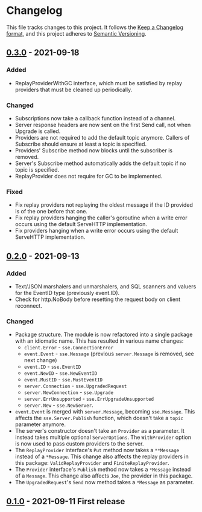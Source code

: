 # Changelog

This file tracks changes to this project. It follows the [Keep a Changelog format](https://keepachangelog.com/en/1.0.0/), and this project adheres to [Semantic Versioning](https://semver.org/spec/v2.0.0.html).

## [0.3.0] - 2021-09-18

### Added

- ReplayProviderWithGC interface, which must be satisfied by replay providers that must be cleaned up periodically.

### Changed

- Subscriptions now take a callback function instead of a channel.
- Server response headers are now sent on the first Send call, not when Upgrade is called.
- Providers are not required to add the default topic anymore. Callers of Subscribe should ensure at least a topic is specified.
- Providers' Subscribe method now blocks until the subscriber is removed.
- Server's Subscribe method automatically adds the default topic if no topic is specified.
- ReplayProvider does not require for GC to be implemented.

### Fixed

- Fix replay providers not replaying the oldest message if the ID provided is of the one before that one.
- Fix replay providers hanging the caller's goroutine when a write error occurs using the default ServeHTTP implementation.
- Fix providers hanging when a write error occurs using the default ServeHTTP implementation.

## [0.2.0] - 2021-09-13

### Added

- Text/JSON marshalers and unmarshalers, and SQL scanners and valuers for the EventID type (previously event.ID).
- Check for http.NoBody before resetting the request body on client reconnect.

### Changed

- Package structure. The module is now refactored into a single package with an idiomatic name. This has resulted in various name changes:
  - `client.Error` - `sse.ConnectionError`
  - `event.Event` - `sse.Message` (previous `server.Message` is removed, see next change)
  - `event.ID` - `sse.EventID`
  - `event.NewID` - `sse.NewEventID`
  - `event.MustID` - `sse.MustEventID`
  - `server.Connection` - `sse.UpgradedRequest`
  - `server.NewConnection` - `sse.Upgrade`
  - `server.ErrUnsupported` - `sse.ErrUpgradeUnsupported`
  - `server.New` - `sse.NewServer`.
- `event.Event` is merged with `server.Message`, becoming `sse.Message`. This affects the `sse.Server.Publish` function, which doesn't take a `topic` parameter anymore.
- The server's constructor doesn't take an `Provider` as a parameter. It instead takes multiple optional `ServerOptions`. The `WithProvider` option is now used to pass custom providers to the server.
- The `ReplayProvider` interface's `Put` method now takes a `**Message` instead of a `*Message`. This change also affects the replay providers in this package: `ValidReplayProvider` and `FiniteReplayProvider`.
- The `Provider` interface's `Publish` method now takes a `*Message` instead of a `Message`. This change also affects `Joe`, the provider in this package.
- The `UpgradedRequest`'s `Send` now method takes a `*Message` as parameter.

## [0.1.0] - 2021-09-11 First release

[0.3.0]: https://github.com/tmaxmax/go-sse/releases/tag/v0.3.0
[0.2.0]: https://github.com/tmaxmax/go-sse/releases/tag/v0.2.0
[0.1.0]: https://github.com/tmaxmax/go-sse/releases/tag/v0.1.0
